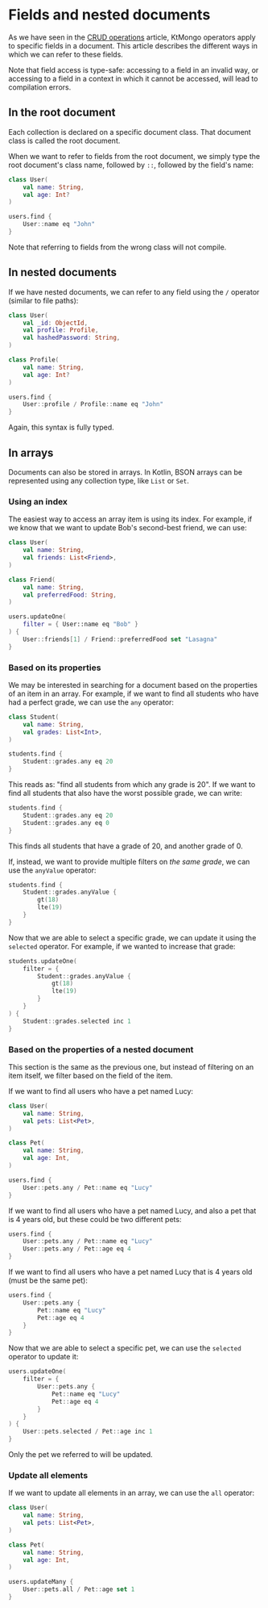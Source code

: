 # Fields and nested documents

As we have seen in the [CRUD operations](crud.md) article, KtMongo operators apply to specific fields in a document. This article describes the different ways in which we can refer to these fields.

Note that field access is type-safe: accessing to a field in an invalid way, or accessing to a field in a context in which it cannot be accessed, will lead to compilation errors.

## In the root document

Each collection is declared on a specific document class. That document class is called the root document.

When we want to refer to fields from the root document, we simply type the root document's class name, followed by `::`, followed by the field's name:

```kotlin hl_lines="7"
class User(
	val name: String,
	val age: Int?
)

users.find {
	User::name eq "John"
}
```

Note that referring to fields from the wrong class will not compile.

## In nested documents

If we have nested documents, we can refer to any field using the `/` operator (similar to file paths):
```kotlin hl_lines="13"
class User(
	val _id: ObjectId,
	val profile: Profile,
	val hashedPassword: String,
)

class Profile(
	val name: String,
	val age: Int?
)

users.find {
	User::profile / Profile::name eq "John"
}
```

Again, this syntax is fully typed.

## In arrays

Documents can also be stored in arrays. In Kotlin, BSON arrays can be represented using any collection type, like `List` or `Set`.

### Using an index

The easiest way to access an array item is using its index. For example, if we know that we want to update Bob's second-best friend, we can use:
```kotlin hl_lines="14"
class User(
	val name: String,
	val friends: List<Friend>,
)

class Friend(
	val name: String,
	val preferredFood: String,
)

users.updateOne(
	filter = { User::name eq "Bob" }
) {
	User::friends[1] / Friend::preferredFood set "Lasagna"
}
```

### Based on its properties

We may be interested in searching for a document based on the properties of an item in an array. For example, if we want to find all students who have had a perfect grade, we can use the `any` operator:
```kotlin hl_lines="7"
class Student(
	val name: String,
	val grades: List<Int>,
)

students.find {
	Student::grades.any eq 20
}
```
This reads as: "find all students from which any grade is 20". If we want to find all students that also have the worst possible grade, we can write:
```kotlin
students.find {
	Student::grades.any eq 20
	Student::grades.any eq 0
}
```
This finds all students that have a grade of 20, and another grade of 0.

If, instead, we want to provide multiple filters on _the same grade_, we can use the `anyValue` operator:
```kotlin
students.find {
	Student::grades.anyValue {
		gt(18)
		lte(19)
	}
}
```

Now that we are able to select a specific grade, we can update it using the `selected` operator. For example, if we wanted to increase that grade:
```kotlin
students.updateOne(
	filter = {
		Student::grades.anyValue {
			gt(18)
			lte(19)
		}
	}
) {
	Student::grades.selected inc 1
}
```

### Based on the properties of a nested document

This section is the same as the previous one, but instead of filtering on an item itself, we filter based on the field of the item.

If we want to find all users who have a pet named Lucy:
```kotlin
class User(
	val name: String,
	val pets: List<Pet>,
)

class Pet(
	val name: String,
	val age: Int,
)

users.find {
	User::pets.any / Pet::name eq "Lucy"
}
```

If we want to find all users who have a pet named Lucy, and also a pet that is 4 years old, but these could be two different pets:
```kotlin
users.find {
	User::pets.any / Pet::name eq "Lucy"
	User::pets.any / Pet::age eq 4
}
```

If we want to find all users who have a pet named Lucy that is 4 years old (must be the same pet):
```kotlin
users.find {
	User::pets.any {
		Pet::name eq "Lucy"
		Pet::age eq 4
	}
}
```

Now that we are able to select a specific pet, we can use the `selected` operator to update it:
```kotlin
users.updateOne(
	filter = {
		User::pets.any {
			Pet::name eq "Lucy"
			Pet::age eq 4
		}
	}
) {
	User::pets.selected / Pet::age inc 1
}
```
Only the pet we referred to will be updated.

### Update all elements

If we want to update all elements in an array, we can use the `all` operator:
```kotlin
class User(
	val name: String,
	val pets: List<Pet>,
)

class Pet(
	val name: String,
	val age: Int,
)

users.updateMany {
	User::pets.all / Pet::age set 1
}
```

